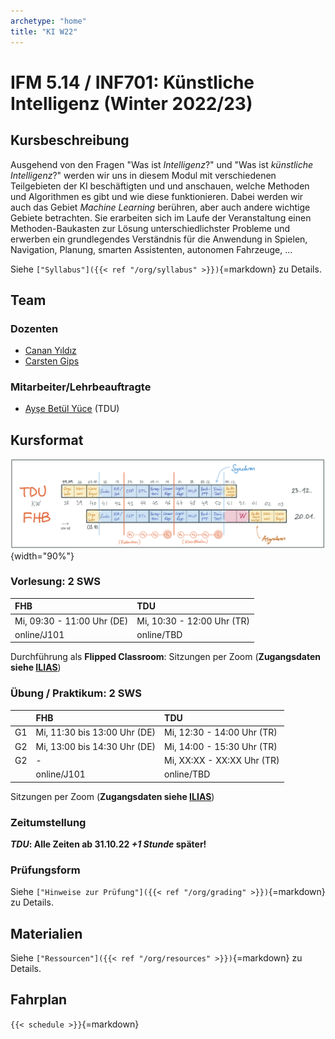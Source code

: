 ```yaml
---
archetype: "home"
title: "KI W22"
---
```



# IFM 5.14 / INF701: Künstliche Intelligenz (Winter 2022/23)

## Kursbeschreibung

Ausgehend von den Fragen "Was ist _Intelligenz_?" und "Was ist _künstliche Intelligenz_?"
werden wir uns in diesem Modul mit verschiedenen Teilgebieten der KI beschäftigten und
und anschauen, welche Methoden und Algorithmen es gibt und wie diese funktionieren. Dabei
werden wir auch das Gebiet _Machine Learning_ berühren, aber auch andere wichtige Gebiete
betrachten. Sie erarbeiten sich im Laufe der Veranstaltung einen Methoden-Baukasten zur
Lösung unterschiedlichster Probleme und erwerben ein grundlegendes Verständnis für die
Anwendung in Spielen, Navigation, Planung, smarten Assistenten, autonomen Fahrzeuge, ...

Siehe `["Syllabus"]({{< ref "/org/syllabus" >}})`{=markdown} zu Details.


## Team

### Dozenten

-   [Canan Yıldız](mailto:canan.yildiz@tau.edu.tr)
-   [Carsten Gips](https://www.fh-bielefeld.de/minden/ueber-uns/personenverzeichnis/carsten-gips)

### Mitarbeiter/Lehrbeauftragte

-   [Ayşe Betül Yüce](https://github.com/aysebetul) (TDU)


## Kursformat

![](images/fahrplan_v3.png){width="90%"}

### Vorlesung: 2 SWS

| FHB                        | TDU                        |
|:---------------------------|:---------------------------|
| Mi, 09:30 - 11:00 Uhr (DE) | Mi, 10:30 - 12:00 Uhr (TR) |
| online/J101                | online/TBD                 |

Durchführung als **Flipped Classroom**: Sitzungen per Zoom (**Zugangsdaten siehe [ILIAS]**)

### Übung / Praktikum: 2 SWS

|    | FHB                          | TDU                        |
|:---|:-----------------------------|:---------------------------|
| G1 | Mi, 11:30 bis 13:00 Uhr (DE) | Mi, 12:30 - 14:00 Uhr (TR) |
| G2 | Mi, 13:00 bis 14:30 Uhr (DE) | Mi, 14:00 - 15:30 Uhr (TR) |
| G2 | -                            | Mi, XX:XX - XX:XX Uhr (TR) |
|    | online/J101                  | online/TBD                 |

Sitzungen per Zoom (**Zugangsdaten siehe [ILIAS]**)

### Zeitumstellung

**_TDU_: Alle Zeiten ab 31.10.22 _+1 Stunde_ später!**

[ILIAS]: https://www.fh-bielefeld.de/elearning/goto.php?target=crs_1091712&client_id=FH-Bielefeld

### Prüfungsform

Siehe `["Hinweise zur Prüfung"]({{< ref "/org/grading" >}})`{=markdown} zu Details.


## Materialien

Siehe `["Ressourcen"]({{< ref "/org/resources" >}})`{=markdown} zu Details.


## Fahrplan

`{{< schedule >}}`{=markdown}
